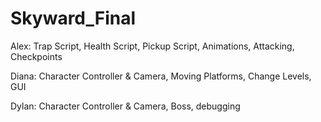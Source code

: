 # Skyward_Final

Alex:
Trap Script,
Health Script,
Pickup Script,
Animations,
Attacking,
Checkpoints

Diana:
Character Controller & Camera,
Moving Platforms,
Change Levels,
GUI

Dylan:
Character Controller & Camera, 
Boss,
debugging
